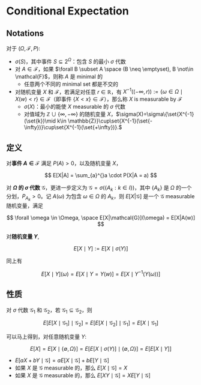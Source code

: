 # Conditional Expectation

## Notations

对于 $(\Omega, \mathcal{F}, P)$:

- $\sigma(S)$，其中事件 $S \subseteq 2 ^\Omega$：包含 $S$ 的最小 $\sigma$ 代数
- 对 $A \in \mathcal{F}$，如果 $\forall B \subset A \space (B \neq \emptyset), B \not\in \mathcal{F}$，则称 $A$ 是 minimal 的
    - 任意两个不同的 minimal set 都是不交的
- 对随机变量 $X$ 和 $\mathcal{F}$，若满足对任意 $r \in \mathbb{R}$，有 $X^{-1}((-\infty, r)) := \{ \omega \in \Omega \mid X(w) < r \} \in \mathcal{F}$（即事件 $\{ X < x\} \in \mathcal{F}$），那么称 $X$ is measurable by $\mathcal{F}$
    - $\sigma(X)$：最小的能使 $X$ measurable 的 $\sigma$ 代数
    - 对值域为 $\mathbb{Z} \cup\{ \infty, -\infty \}$ 的随机变量 $X$，$\sigma(X)=\sigma\{\set{X^{-1}(\set{k})\mid k\in \mathbb{Z}}\cup\set{X^{-1}(\set{-\infty})}\cup\set{X^{-1}(\set{+\infty})}.$

## 定义

对**事件 $A \in \mathcal{F}$** 满足 $P(A) > 0$，以及随机变量 $X$，

$$
E[X|A] = \sum_{a}^{}a \cdot P(X|A = a)
$$

对 **$\Omega$ 的 $\sigma$ 代数** $\mathcal{G}$，更进一步定义为 $\mathcal{G} = \sigma (\{ A_k: k \in I \})$，其中 $\{ A_k\}$ 是 $\Omega$ 的一个分划，$P_{A_k} > 0$。记 $A(\omega)$ 为包含 $\omega \in \Omega$ 的 $A_k$，则 $E[X|\mathcal{G}]$ 是一个 $\mathcal{G}$ measurable 随机变量，满足

$$
\forall \omega \in \Omega, \space E[X|\mathcal{G}](\omega) = E[X|A(w)]
$$

对**随机变量 $Y$**,

$$
E[X\mid Y] := E[X \mid \sigma(Y)]
$$

同上有

$$
E[X \mid Y](\omega) = E[X \mid Y = Y(w)]= E[X\mid Y^{-1}(Y(\omega))]
$$

## 性质

对 $\sigma$ 代数 $\mathcal{G}_1$ 和 $\mathcal{G}_2$，若 $\mathcal{G}_1 \subseteq \mathcal{G}_2$，则

$$
E[E[X \mid \mathcal{G}_1] \mid \mathcal{G}_2 ] = E[E[X \mid \mathcal{G}_2] \mid \mathcal{G}_1 ] = E[X \mid \mathcal{G}_1]
$$

可以马上得到，对任意随机变量 $Y$:

$$
E[X] = E[X \mid \{ \emptyset, \Omega\}] = E[E[X \mid \sigma (Y)] \mid \{ \emptyset, \Omega\}] = E[E[X \mid Y]]
$$

- $E[aX+bY\mid \mathcal{G}] = a E[X\mid \mathcal{G}] + b E[Y\mid \mathcal{G}]$
- 如果 $X$ 是 $\mathcal{G}$ measurable 的，那么 $E[X \mid \mathcal{G}] = X$
- 如果 $X$ 是 $\mathcal{G}$ measurable 的，那么 $E[XY \mid \mathcal{G}] = XE[Y \mid \mathcal{G}]$
